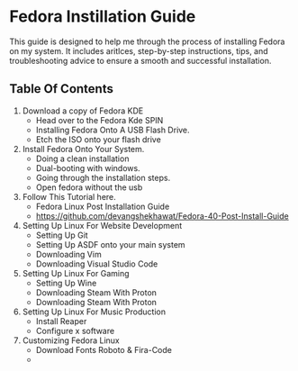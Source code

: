 # Fedora Instillation Guide

This guide is designed to help me through the process of installing Fedora on my system. It includes aritlces, step-by-step instructions, tips, and troubleshooting advice to ensure a smooth and successful installation.

## Table Of Contents

1. Download a copy of Fedora KDE 
    - Head over to the Fedora Kde SPIN
    - Installing Fedora Onto A USB Flash Drive. 
    - Etch the ISO onto your flash drive
2. Install Fedora Onto Your System.
    - Doing a clean installation
    - Dual-booting with windows. 
    - Going through the installation steps. 
    - Open fedora without the usb 
3.  Follow This Tutorial here.
    - Fedora Linux Post Installation Guide
    - https://github.com/devangshekhawat/Fedora-40-Post-Install-Guide
4. Setting Up Linux For Website Development
    - Setting Up Git
    - Setting Up ASDF onto your main system
    - Downloading Vim
    - Downloading Visual Studio Code 
5. Setting Up Linux For Gaming
    - Setting Up Wine
    - Downloading Steam With Proton
    - Downloading Steam With Proton
6. Setting Up Linux For Music Production
    - Install Reaper
    - Configure x software
7. Customizing Fedora Linux
    - Download Fonts Roboto & Fira-Code
    - 
